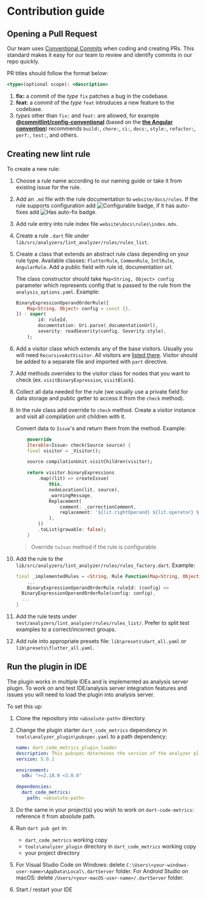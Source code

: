 # Contribution guide

## Opening a Pull Request

Our team uses [Conventional Commits](https://www.conventionalcommits.org/en/v1.0.0/) when coding and creating PRs. This standard makes it easy for our team to review and identify commits in our repo quickly.

PR titles should follow the format below:

```jsx
<type>(optional scope): <description>
```

1. **fix:** a commit of the *type* `fix` patches a bug in the codebase.
2. **feat:** a commit of the *type* `feat` introduces a new feature to the codebase.
3. *types* other than `fix:` and `feat:` are allowed, for example **[@commitlint/config-conventional](https://github.com/conventional-changelog/commitlint/tree/master/%40commitlint/config-conventional)** (based on the **[the Angular convention](https://github.com/angular/angular/blob/22b96b9/CONTRIBUTING.md#-commit-message-guidelines)**) recommends `build:`, `chore:`, `ci:`, `docs:`, `style:`, `refactor:`, `perf:`, `test:`, and others.

## Creating new lint rule

To create a new rule:

1. Choose a rule name according to our naming guide or take it from existing issue for the rule.
2. Add an `.md` file with the rule documentation to `website/docs/rules`. If the rule supports configuration add ![Configurable](https://img.shields.io/badge/-configurable-informational) badge, if it has auto-fixes add ![Has auto-fix](https://img.shields.io/badge/-has%20auto--fix-success) badge.
3. Add rule entry into rule index file `website\docs\rules\index.mdx`.
4. Create a rule `.dart` file under `lib/src/analyzers/lint_analyzer/rules/rules_list`.
5. Create a class that extends an abstract rule class depending on your rule type. Available classes: `FlutterRule`, `CommonRule`, `IntlRule`, `AngularRule`. Add a public field with rule id, documentation url.

    The class constructor should take `Map<String, Object> config` parameter which represents config that is passed to the rule from the `analysis_options.yaml`. Example:

    ```dart
    BinaryExpressionOperandOrderRule([
        Map<String, Object> config = const {},
    ]) : super(
            id: ruleId,
            documentation: Uri.parse(_documentationUrl),
            severity: readSeverity(config, Severity.style),
        );
    ```

6. Add a visitor class which extends any of the base visitors. Usually you will need `RecursiveAstVisitor`. All visitors are [listed there](https://github.com/dart-lang/sdk/blob/master/pkg/analyzer/lib/dart/ast/visitor.dart). Visitor should be added to a separate file and imported with `part` directive.
7. Add methods overrides to the visitor class for nodes that you want to check (ex. `visitBinaryExpression`, `visitBlock`).
8. Collect all data needed for the rule (we usually use a private field for data storage and public getter to access it from the `check` method).
9. In the rule class add override to `check` method. Create a visitor instance and visit all compilation unit children with it.

    Convert data to `Issue`'s and return them from the method. Example:

    ```dart
        @override
        Iterable<Issue> check(Source source) {
        final visitor = _Visitor();

        source.compilationUnit.visitChildren(visitor);

        return visitor.binaryExpressions
            .map((lit) => createIssue(
                this,
                nodeLocation(lit, source),
                _warningMessage,
                Replacement(
                    comment: _correctionComment,
                    replacement: '${lit.rightOperand} ${lit.operator} ${lit.leftOperand}',
                ),
            ))
            .toList(growable: false);
        }
    ```

    > Override `toJson` method if the rule is configurable.
10. Add the rule to the `lib/src/analyzers/lint_analyzer/rules/rules_factory.dart`. Example:

    ```dart
    final _implementedRules = <String, Rule Function(Map<String, Object>)>{
        ...
        BinaryExpressionOperandOrderRule.ruleId: (config) =>
      BinaryExpressionOperandOrderRule(config: config),
      ...
    }
    ```

11. Add the rule tests under `test/analyzers/lint_analyzer/rules/rules_list/`. Prefer to split test examples to a correct/incorrect groups.
12. Add rule into appropriate presets file: `lib\presets\dart_all.yaml` or `lib\presets\flutter_all.yaml`.

## Run the plugin in IDE

The plugin works in multiple IDEs and is implemented as analysis server plugin. To work on and test IDE/analysis server integration features and issues you
will need to load the plugin into analysis server.

To set this up:

1. Clone the repository into `<absolute-path>` directory.
2. Change the plugin starter `dart_code_metrics` dependency in `tools\analyzer_plugin\pubspec.yaml` to a path dependency:

    ```yaml
    name: dart_code_metrics_plugin_loader
    description: This pubspec determines the version of the analyzer plugin to load.
    version: 5.0.1

    environment:
      sdk: ">=2.18.0 <3.0.0"

    dependencies:
      dart_code_metrics:
        path: <absolute-path>
    ```

3. Do the same in your project(s) you wish to work on `dart-code-metrics`: reference it from absolute path.
4. Run `dart pub get` in:
   - `dart_code_metrics` working copy
   - `tools\analyzer_plugin` directory in `dart_code_metrics` working copy
   - your project directory
5. For Visual Studio Code on Windows: delete `C:\Users\<your-windows-user-name>\AppData\Local\.dartServer` folder.
   For Android Studio on macOS: delete `/Users/<your-macOS-user-name>/.dartServer` folder.
6. Start / restart your IDE
